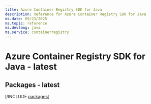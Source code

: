 ```yaml
---
title: Azure Container Registry SDK for Java
description: Reference for Azure Container Registry SDK for Java
ms.date: 09/23/2025
ms.topic: reference
ms.devlang: java
ms.service: containerregistry
---
```

# Azure Container Registry SDK for Java - latest
## Packages - latest
[!INCLUDE [packages](container-registry-index.md)]
